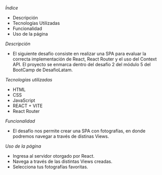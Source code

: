 *Índice*
- Descripción
- Tecnologías Utilizadas
- Funcionalidad
- Uso de la página

*Descripción*
- El siguiente desafío consiste en realizar una SPA para evaluar la correcta implementación de React, React Router y el uso del Context API. El proyecto se enmarca dentro del desafío 2 del módulo 5 del BootCamp de DesafioLatam.

*Tecnologías utilizadas*
- HTML
- CSS
- JavaScript
- REACT + VITE
- React Router

*Funcionalidad*
- El desafío nos permite crear una SPA con fotografías, en donde podremos navegar a través de distinas Views. 

*Uso de la página*
- Ingresa al servidor otorgado por React.
- Navega a través de las distintas Views creadas.
- Selecciona tus fotografías favoritas.
